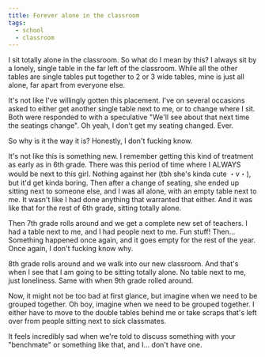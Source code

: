 ```yaml
---
title: Forever alone in the classroom
tags:
  - school
  - classroom
---
```

I sit totally alone in the classroom. So what do I mean by this? I always sit by a lonely, single table in the far left of the classroom. While all the other tables are single tables put together to 2 or 3 wide tables, mine is just all alone, far apart from everyone else.

It's not like I've willingly gotten this placement. I've on several occasions asked to either get another single table next to me, or to change where I sit. Both were responded to with a speculative "We'll see about that next time the seatings change". Oh yeah, I don't get my seating changed. Ever.

So why is it the way it is? Honestly, I don't fucking know. 

It's not like this is something new. I remember getting this kind of treatment as early as in 6th grade. There was this period of time where I ALWAYS would be next to this girl. Nothing against her (tbh she's kinda cute ・v・), but it'd get kinda boring. Then after a change of seating, she ended up sitting next to someone else, and I was all alone, with an empty table next to me. It wasn't like I had done anything that warranted that either. And it was like that for the rest of 6th grade, sitting totally alone.

Then 7th grade rolls around and we get a complete new set of teachers. I had a table next to me, and I had people next to me. Fun stuff! Then... Something happened once again, and it goes empty for the rest of the year. Once again, I don't fucking know why.

8th grade rolls around and we walk into our new classroom. And that's when I see that I am going to be sitting totally alone. No table next to me, just loneliness. Same with when 9th grade rolled around.

Now, it might not be too bad at first glance, but imagine when we need to be grouped together. Oh boy, imagine when we need to be grouped together. I either have to move to the double tables behind me or take scraps that's left over from people sitting next to sick classmates.

It feels incredibly sad when we're told to discuss something with your "benchmate" or something like that, and I... don't have one.